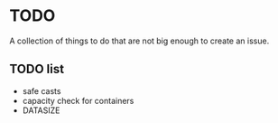 # TODO

A collection of things to do that are not big enough to create an issue.

## TODO list

- safe casts
- capacity check for containers
- DATASIZE



